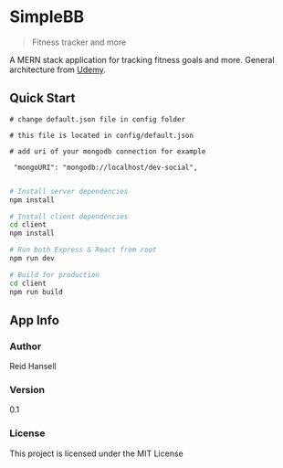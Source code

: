 # SimpleBB

> Fitness tracker and more

A MERN stack application for tracking fitness goals and more. General architecture from [Udemy](https://www.udemy.com/mern-stack-front-to-back/?couponCode=TRAVERSYMEDIA).

## Quick Start

```
# change default.json file in config folder

# this file is located in config/default.json

# add uri of your mongodb connection for example

 "mongoURI": "mongodb://localhost/dev-social",
 
```

```bash
# Install server dependencies
npm install

# Install client dependencies
cd client
npm install

# Run both Express & React from root
npm run dev

# Build for production
cd client
npm run build
```

## App Info

### Author

Reid Hansell

### Version

0.1

### License

This project is licensed under the MIT License
